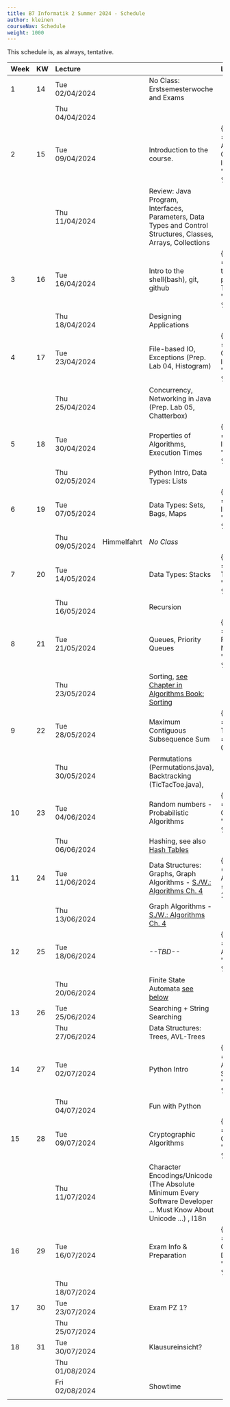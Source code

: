 ```yaml
---
title: B7 Informatik 2 Summer 2024 - Schedule
author: kleinen
courseNav: Schedule
weight: 1000
---
```


This schedule is, as always, tentative.


| Week | KW  | Lecture        |             |                                                                                                                      | Lab                                                                                |
| :--- | :-- | :------------- | :---------- | :------------------------------------------------------------------------------------------------------------------- | :--------------------------------------------------------------------------------- |
| 1    | 14  | Tue 02/04/2024 |             | No Class: Erstsemesterwoche and Exams                                                                                |                                                                                    |
|      |     | Thu 04/04/2024 |             |                                                                                                                      |                                                                                    |
| 2    | 15  | Tue 09/04/2024 |             | Introduction to the course.                                                                                          | {{% link title ="Designing an Application, CRC Cards " link = "../labs/lab-01" %}} |
|      |     | Thu 11/04/2024 |             | Review: Java Program, Interfaces, Parameters, Data Types and Control Structures, Classes, Arrays, Collections        |                                                                                    |
| 3    | 16  | Tue 16/04/2024 |             | Intro to the shell(bash), git, github                                                                                | {{% link title ="Getting back to programming, Tools" link = "../labs/lab-02" %}}   |
|      |     | Thu 18/04/2024 |             | Designing Applications                                                                                               |                                                                                    |
| 4    | 17  | Tue 23/04/2024 |             | File-based IO, Exceptions (Prep. Lab 04, Histogram)                                                                  | {{% link title ="Implementing CRC cards " link = "../labs/lab-03" %}}              |
|      |     | Thu 25/04/2024 |             | Concurrency, Networking in Java (Prep. Lab 05, Chatterbox)                                                           |                                                                                    |
| 5    | 18  | Tue 30/04/2024 |             | Properties of Algorithms, Execution Times                                                                            | {{% link title ="Histogram" link = "../labs/lab-04" %}}                            |
|      |     | Thu 02/05/2024 |             | Python Intro, Data Types: Lists                                                                                      |                                                                                    |
| 6    | 19  | Tue 07/05/2024 |             | Data Types: Sets, Bags, Maps                                                                                         | {{% link title ="Chatterbox" link = "../labs/lab-05" %}}                           |
|      |     | Thu 09/05/2024 | Himmelfahrt | *No Class*                                                                                                                     |                                                                                    |
| 7    | 20  | Tue 14/05/2024 |             | Data Types: Stacks                                                                                                   | {{% link title ="Execution Times" link = "../labs/lab-06" %}}                      |
|      |     | Thu 16/05/2024 |             | Recursion                                                                                                            |                                                                                    |
| 8    | 21  | Tue 21/05/2024 |             | Queues, Priority Queues                                                                                              | {{% link title ="Reverse Polish Notation" link = "../labs/lab-07" %}}              |
|      |     | Thu 23/05/2024 |             | Sorting, [see Chapter in Algorithms Book: Sorting](https://algs4.cs.princeton.edu/20sorting/)                        |                                                                                    |
| 9    | 22  | Tue 28/05/2024 |             | Maximum Contiguous Subsequence Sum                                                                                   | {{% link title ="Recursive Triangles" link = "../labs/lab-08" %}}                  |
|      |     | Thu 30/05/2024 |             | Permutations (Permutations.java), Backtracking (TicTacToe.java),                                                     |                                                                                    |
| 10   | 23  | Tue 04/06/2024 |             | Random numbers - Probabilistic Algorithms                                                                            | {{% link title ="Eight Queens" link = "../labs/lab-09" %}}                         |
|      |     | Thu 06/06/2024 |             | Hashing, see also [Hash Tables](https://algs4.cs.princeton.edu/34hash/)                                              |                                                                                    |
| 11   | 24  | Tue 11/06/2024 |             | Data Structures: Graphs, Graph Algorithms - [S./W.: Algorithms Ch. 4](https://algs4.cs.princeton.edu/40graphs/)      | {{% link title ="Probabilistic Algorithms" link = "../labs/lab-10" %}}             |
|      |     | Thu 13/06/2024 |             | Graph Algorithms -  [S./W.: Algorithms Ch. 4](https://algs4.cs.princeton.edu/40graphs/)                              |                                                                                    |
| 12   | 25  | Tue 18/06/2024 |             | *--TBD--*                                                                                                                    | {{% link title ="Getting from A to B" link = "../labs/lab-11" %}}                  |
|      |     | Thu 20/06/2024 |             | Finite State Automata [see below](#finite-state-automata)                                                            |                                                                                    |
| 13   | 26  | Tue 25/06/2024 |             | Searching  + String Searching                                                                                        |                                                                                    |
|      |     | Thu 27/06/2024 |             | Data Structures: Trees, AVL-Trees                                                                                    |                                                                                    |
| 14   | 27  | Tue 02/07/2024 |             | Python Intro                                                                                                         | {{% link title ="Finite State Automata and Sorting" link = "../labs/lab-12" %}}    |
|      |     | Thu 04/07/2024 |             | Fun with Python                                                                                                      |                                                                                    |
| 15   | 28  | Tue 09/07/2024 |             | Cryptographic Algorithms                                                                                             | {{% link title ="Scrabble Cheater" link = "../labs/lab-13" %}}                     |
|      |     | Thu 11/07/2024 |             | Character Encodings/Unicode (The Absolute Minimum Every Software Developer ... Must Know About Unicode ...)   , I18n |                                                                                    |
| 16   | 29  | Tue 16/07/2024 |             | Exam Info & Preparation                                                                                              | {{% link title ="Scrabble Cheater Deluxe" link = "../labs/lab-14" %}}              |
|      |     | Thu 18/07/2024 |             |                                                                                                                      |                                                                                    |
| 17   | 30  | Tue 23/07/2024 |             | Exam PZ 1?                                                                                                           |                                                                                    |
|      |     | Thu 25/07/2024 |             |                                                                                                                      |                                                                                    |
| 18   | 31  | Tue 30/07/2024 |             | Klausureinsicht?                                                                                                     |                                                                                    |
|      |     | Thu 01/08/2024 |             |                                                                                                                      |                                                                                    |
|      |     | Fri 02/08/2024 |             | Showtime                                                                                                             |                                                                                    |
|      |     |                |             |                                                                                                                      |                                                                                    |







































<!--

## Finite State Automata
Material:

- The course [Computer Science: Algorithms, Theory, and Machines](https://www.coursera.org/learn/cs-algorithms-theory-machines),
[Week 4](https://www.coursera.org/learn/cs-algorithms-theory-machines/home/week/4) on Coursera contains an introduction video on Deterministic Finita Automata (DFA)s:
[DFAs | Coursera](https://www.coursera.org/learn/cs-algorithms-theory-machines/lecture/Jydy3/dfas) (you will need to register, but accessing the material is free)
- neat example in Python which makes use of Pythons ability to pass functions as pameters for the state transitions: [Finite State Machine in Python | Applications Python | python-course.eu](https://python-course.eu/applications-python/finite-state-machine.php)
- Note that Finite Automatas are structurally equivalent to State Machines, for an introduction see: [UML 2 State Machine Diagrams: An Agile Introduction](http://agilemodeling.com/artifacts/stateMachineDiagram.htm)

-->


<!--
DWW
Introduction to the course
Review: Java Program, Interfaces, Parameters, Data Types and Control Structures, Classes, Arrays, Collections
Client/Server concept
Networking in Java (URLReader)
File-based IO (MakeDirectories - AlphabeticComparator - DirList - InFile - JustReadIt - Jabberwocky)
GUIs, AWT and Swing, Event handler
Properties of Algorithms (Euclid - Complexity - Birthday example)
Maximum Contiguous Subsequence Sum (Code Examples- Triple - MCSS_Main - MCSS_Algorithms - DowJones - DowJones.txt)
Abstraction: Abstract Data Types
Design Patterns, Lists (ListStuff.shtml - List.java - DLList.java - Photo.java)
More lists
Sets ,Bags, Maps| (Set - SetAsList - SetTest)
Stacks (Stack.java - StackAsArray.java - StackAsList.java - Palindrome.java - StackUnderflow.java)
Queues, Priority Queues| (Underflow.java - TestQueue.java - ArrayQueue.java - LinkedQueue.java - Queue.java )
ADTs and the Julian Date, How to Solve It (Polya)
Random numbers -
Probabilistic Algorithms
Recursion
Permutations (Handout on Permutations), Backtracking (TicTacToe.java), Trees (Tree.java - Node.java - TestTree.java - ListTree.java)
AVL-Trees (AVL Tutorial), Tries
Graphs
Graph Algorithms, Quadtrees
Sorting
Finite State Automata
Heapsort (Handout-heap - Heapsort.java), Searching. Nearest Neighbor, Branch and Bound
String Searching
Hashing
NP-Complete Problems
Coding Algorithms
Unicode (The Absolute Minimum Every Software Developer ... Must Know About Unicode ...), Cryptographic Algorithms



Scanning and Parsing Algorithms 1
Scanning and Parsing Algorithms 2

Enumerations (Main - Card - ShuffleAndDeal)
Collections - - Iterators


Readings:

What every computer scientist needs to know about floating point numbers

Why computers suck at maths



If time: more Java AWT
(AllComponents.java- Scribble2.java - FrameHandler.java)

-->
